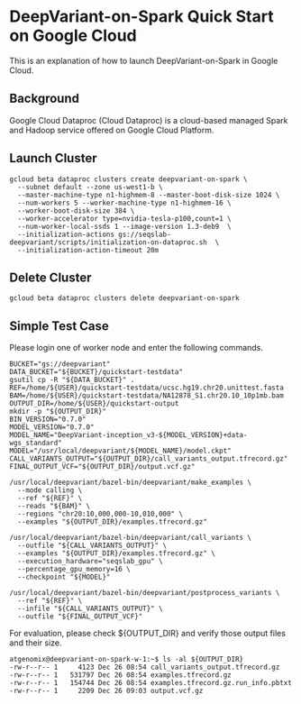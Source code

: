 # DeepVariant-on-Spark Quick Start on Google Cloud

This is an explanation of how to launch DeepVariant-on-Spark in Google
Cloud.

## Background

Google Cloud Dataproc (Cloud Dataproc) is a cloud-based managed Spark
and Hadoop service offered on Google Cloud Platform.

## Launch Cluster

```
gcloud beta dataproc clusters create deepvariant-on-spark \
  --subnet default --zone us-west1-b \
  --master-machine-type n1-highmem-8 --master-boot-disk-size 1024 \
  --num-workers 5 --worker-machine-type n1-highmem-16 \
  --worker-boot-disk-size 384 \
  --worker-accelerator type=nvidia-tesla-p100,count=1 \
  --num-worker-local-ssds 1 --image-version 1.3-deb9  \
  --initialization-actions gs://seqslab-deepvariant/scripts/initialization-on-dataproc.sh  \
  --initialization-action-timeout 20m
```


## Delete Cluster

```
gcloud beta dataproc clusters delete deepvariant-on-spark
```

## Simple Test Case

Please login one of worker node and enter the following commands.

```
BUCKET="gs://deepvariant"
DATA_BUCKET="${BUCKET}/quickstart-testdata"
gsutil cp -R "${DATA_BUCKET}" .
REF=/home/${USER}/quickstart-testdata/ucsc.hg19.chr20.unittest.fasta
BAM=/home/${USER}/quickstart-testdata/NA12878_S1.chr20.10_10p1mb.bam
OUTPUT_DIR=/home/${USER}/quickstart-output
mkdir -p "${OUTPUT_DIR}"
BIN_VERSION="0.7.0"
MODEL_VERSION="0.7.0"
MODEL_NAME="DeepVariant-inception_v3-${MODEL_VERSION}+data-wgs_standard"
MODEL="/usr/local/deepvariant/${MODEL_NAME}/model.ckpt"
CALL_VARIANTS_OUTPUT="${OUTPUT_DIR}/call_variants_output.tfrecord.gz"
FINAL_OUTPUT_VCF="${OUTPUT_DIR}/output.vcf.gz"

/usr/local/deepvariant/bazel-bin/deepvariant/make_examples \
  --mode calling \
  --ref "${REF}" \
  --reads "${BAM}" \
  --regions "chr20:10,000,000-10,010,000" \
  --examples "${OUTPUT_DIR}/examples.tfrecord.gz"

/usr/local/deepvariant/bazel-bin/deepvariant/call_variants \
  --outfile "${CALL_VARIANTS_OUTPUT}" \
  --examples "${OUTPUT_DIR}/examples.tfrecord.gz" \
  --execution_hardware="seqslab_gpu" \
  --percentage_gpu_memory=16 \
  --checkpoint "${MODEL}"

/usr/local/deepvariant/bazel-bin/deepvariant/postprocess_variants \
  --ref "${REF}" \
  --infile "${CALL_VARIANTS_OUTPUT}" \
  --outfile "${FINAL_OUTPUT_VCF}"

```

For evaluation, please check ${OUTPUT_DIR} and verify those output files
and their size.

```
atgenomix@deepvariant-on-spark-w-1:~$ ls -al ${OUTPUT_DIR}
-rw-r--r-- 1     4123 Dec 26 08:54 call_variants_output.tfrecord.gz
-rw-r--r-- 1   531797 Dec 26 08:54 examples.tfrecord.gz
-rw-r--r-- 1   154744 Dec 26 08:54 examples.tfrecord.gz.run_info.pbtxt
-rw-r--r-- 1     2209 Dec 26 09:03 output.vcf.gz
```
